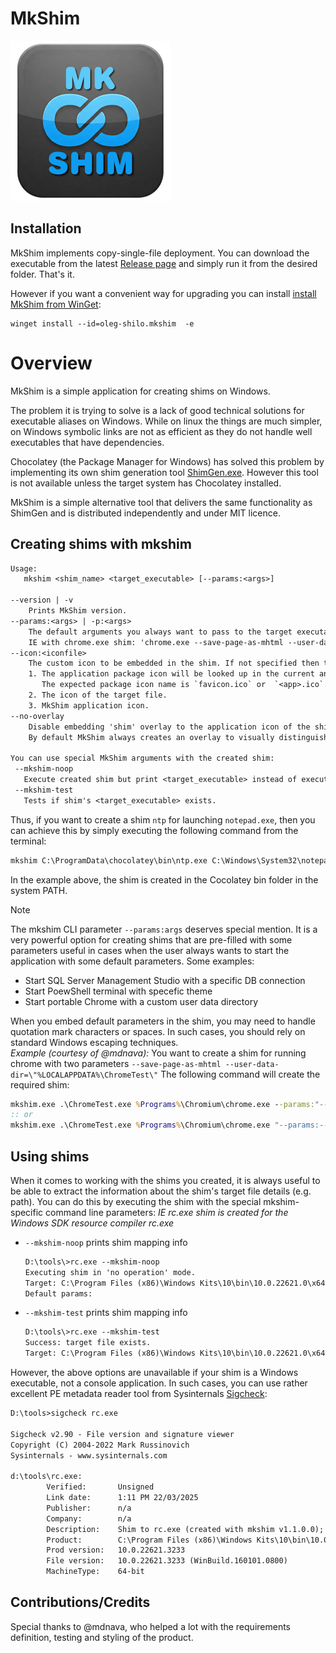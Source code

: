 # MkShim

![](./src/images/app.png)

## Installation

MkShim implements copy-single-file deployment. You can download the executable from the latest [Release page](https://github.com/oleg-shilo/mkshim/releases) and simply run it from the desired folder. That's it.

However if you want a convenient way for upgrading you can install [install MkShim from WinGet](https://winstall.app/apps/oleg-shilo.mkshim):

```
winget install --id=oleg-shilo.mkshim  -e
```

# Overview

MkShim is a simple application for creating shims on Windows.

The problem it is trying to solve is a lack of good technical solutions for executable aliases on Windows. While on linux the things are much simpler, on Windows symbolic links are not as efficient as they do not handle well executables that have dependencies.

Chocolatey (the Package Manager for Windows) has solved this problem by implementing its own shim generation tool [ShimGen.exe](https://docs.chocolatey.org/en-us/features/shim). However this tool is not available unless the target system has Chocolatey installed.

MkShim is a simple alternative tool that delivers the same functionality as ShimGen and is distributed independently and under MIT licence.

## Creating shims with mkshim

```txt
Usage:
   mkshim <shim_name> <target_executable> [--params:<args>]

--version | -v
    Prints MkShim version.
--params:<args> | -p:<args>
    The default arguments you always want to pass to the target executable.
    IE with chrome.exe shim: 'chrome.exe --save-page-as-mhtml --user-data-dir="/some/path"'
--icon:<iconfile>
    The custom icon to be embedded in the shim. If not specified then the icon will be resolved in the following order:
    1. The application package icon will be looked up in the current and parent folder.
       The expected package icon name is `favicon.ico` or  `<app>.ico`.
    2. The icon of the target file.
    3. MkShim application icon.
--no-overlay
    Disable embedding 'shim' overlay to the application icon of the shim executable.
    By default MkShim always creates an overlay to visually distinguish the shim from the target file.

You can use special MkShim arguments with the created shim:
 --mkshim-noop
   Execute created shim but print <target_executable> instead of executing it.
 --mkshim-test
   Tests if shim's <target_executable> exists.
```

Thus, if you want to create a shim `ntp` for launching `notepad.exe`, then you can achieve this by simply executing the following command from the terminal:

```txt
mkshim C:\ProgramData\chocolatey\bin\ntp.exe C:\Windows\System32\notepad.exe
```

In the example above, the shim is created in the Cocolatey bin folder in the system PATH.

> [!NOTE]
> The mkshim CLI parameter `--params:args` deserves special mention. It is a very powerful option for creating shims that are pre-filled with some parameters useful in cases when the user always wants to start the application with some default parameters. Some examples:
> - Start SQL Server Management Studio with a specific DB connection
> - Start PoewShell terminal with specefic theme
> - Start portable Chrome with a custom user data directory
> 
> When you embed default parameters in the shim, you may need to handle quotation mark characters or spaces. In such cases, you should rely on standard Windows escaping techniques.  
> _Example (courtesy of @mdnava):_
> You want to create a shim for running chrome with two parameters `--save-page-as-mhtml --user-data-dir=\"%LOCALAPPDATA%\ChromeTest\"`
> The following command will create the required shim:
> ```cmd
> mkshim.exe .\ChromeTest.exe %Programs%\Chromium\chrome.exe --params:"--save-page-as-mhtml --user-data-dir=\"%LOCALAPPDATA%\ChromeTest\""
> :: or
> mkshim.exe .\ChromeTest.exe %Programs%\Chromium\chrome.exe "--params:--save-page-as-mhtml --user-data-dir=\"%LOCALAPPDATA%\ChromeTest\""
> ```

## Using shims

When it comes to working with the shims you created, it is always useful to be able to extract the information about the shim's target file details (e.g. path).
You can do this by executing the shim with the special mkshim-specific command line parameters: 
_IE rc.exe shim is created for the Windows SDK resource compiler rc.exe_

- `--mkshim-noop` prints shim mapping info
  ```txt
  D:\tools\>rc.exe --mkshim-noop
  Executing shim in 'no operation' mode.
  Target: C:\Program Files (x86)\Windows Kits\10\bin\10.0.22621.0\x64\rc.exe
  Default params: 
  ```
- `--mkshim-test` prints shim mapping info
  ```txt
  D:\tools\>rc.exe --mkshim-test
  Success: target file exists.
  Target: C:\Program Files (x86)\Windows Kits\10\bin\10.0.22621.0\x64\rc.exe
  ```
However, the above options are unavailable if your shim is a Windows executable, not a console application. In such cases, you can use rather excellent PE metadata reader tool from Sysinternals [Sigcheck]([url](https://winstall.app/apps/Microsoft.Sysinternals.Sigcheck)):

```txt
D:\tools>sigcheck rc.exe

Sigcheck v2.90 - File version and signature viewer
Copyright (C) 2004-2022 Mark Russinovich
Sysinternals - www.sysinternals.com

d:\tools\rc.exe:
        Verified:       Unsigned
        Link date:      1:11 PM 22/03/2025
        Publisher:      n/a
        Company:        n/a
        Description:    Shim to rc.exe (created with mkshim v1.1.0.0); Default params: 
        Product:        C:\Program Files (x86)\Windows Kits\10\bin\10.0.22621.0\x64\rc.exe
        Prod version:   10.0.22621.3233
        File version:   10.0.22621.3233 (WinBuild.160101.0800)
        MachineType:    64-bit
```

## Contributions/Credits

Special thanks to @mdnava, who helped a lot with the requirements definition, testing and styling of the product.
